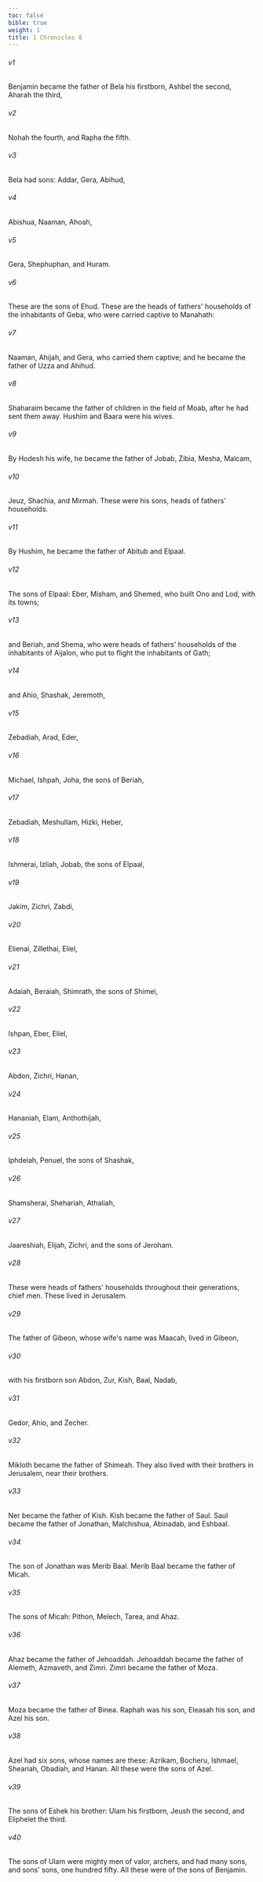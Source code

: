 ```yaml
---
toc: false
bible: true
weight: 1
title: 1 Chronicles 8
---
```




###### v1 
Benjamin became the father of Bela his firstborn, Ashbel the second, Aharah the third, 

###### v2 
Nohah the fourth, and Rapha the fifth. 

###### v3 
Bela had sons: Addar, Gera, Abihud, 

###### v4 
Abishua, Naaman, Ahoah, 

###### v5 
Gera, Shephuphan, and Huram. 

###### v6 
These are the sons of Ehud. These are the heads of fathers' households of the inhabitants of Geba, who were carried captive to Manahath: 

###### v7 
Naaman, Ahijah, and Gera, who carried them captive; and he became the father of Uzza and Ahihud. 

###### v8 
Shaharaim became the father of children in the field of Moab, after he had sent them away. Hushim and Baara were his wives. 

###### v9 
By Hodesh his wife, he became the father of Jobab, Zibia, Mesha, Malcam, 

###### v10 
Jeuz, Shachia, and Mirmah. These were his sons, heads of fathers' households. 

###### v11 
By Hushim, he became the father of Abitub and Elpaal. 

###### v12 
The sons of Elpaal: Eber, Misham, and Shemed, who built Ono and Lod, with its towns; 

###### v13 
and Beriah, and Shema, who were heads of fathers' households of the inhabitants of Aijalon, who put to flight the inhabitants of Gath; 

###### v14 
and Ahio, Shashak, Jeremoth, 

###### v15 
Zebadiah, Arad, Eder, 

###### v16 
Michael, Ishpah, Joha, the sons of Beriah, 

###### v17 
Zebadiah, Meshullam, Hizki, Heber, 

###### v18 
Ishmerai, Izliah, Jobab, the sons of Elpaal, 

###### v19 
Jakim, Zichri, Zabdi, 

###### v20 
Elienai, Zillethai, Eliel, 

###### v21 
Adaiah, Beraiah, Shimrath, the sons of Shimei, 

###### v22 
Ishpan, Eber, Eliel, 

###### v23 
Abdon, Zichri, Hanan, 

###### v24 
Hananiah, Elam, Anthothijah, 

###### v25 
Iphdeiah, Penuel, the sons of Shashak, 

###### v26 
Shamsherai, Shehariah, Athaliah, 

###### v27 
Jaareshiah, Elijah, Zichri, and the sons of Jeroham. 

###### v28 
These were heads of fathers' households throughout their generations, chief men. These lived in Jerusalem. 

###### v29 
The father of Gibeon, whose wife's name was Maacah, lived in Gibeon, 

###### v30 
with his firstborn son Abdon, Zur, Kish, Baal, Nadab, 

###### v31 
Gedor, Ahio, and Zecher. 

###### v32 
Mikloth became the father of Shimeah. They also lived with their brothers in Jerusalem, near their brothers. 

###### v33 
Ner became the father of Kish. Kish became the father of Saul. Saul became the father of Jonathan, Malchishua, Abinadab, and Eshbaal. 

###### v34 
The son of Jonathan was Merib Baal. Merib Baal became the father of Micah. 

###### v35 
The sons of Micah: Pithon, Melech, Tarea, and Ahaz. 

###### v36 
Ahaz became the father of Jehoaddah. Jehoaddah became the father of Alemeth, Azmaveth, and Zimri. Zimri became the father of Moza. 

###### v37 
Moza became the father of Binea. Raphah was his son, Eleasah his son, and Azel his son. 

###### v38 
Azel had six sons, whose names are these: Azrikam, Bocheru, Ishmael, Sheariah, Obadiah, and Hanan. All these were the sons of Azel. 

###### v39 
The sons of Eshek his brother: Ulam his firstborn, Jeush the second, and Eliphelet the third. 

###### v40 
The sons of Ulam were mighty men of valor, archers, and had many sons, and sons' sons, one hundred fifty. All these were of the sons of Benjamin.
